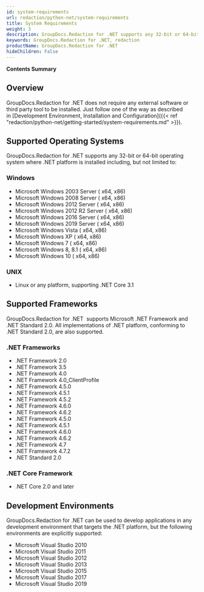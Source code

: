```yaml
---
id: system-requirements
url: redaction/python-net/system-requirements
title: System Requirements
weight: 3
description: GroupDocs.Redaction for .NET supports any 32-bit or 64-bit operating system where .NET or Mono framework is installed.
keywords: GroupDocs.Redaction for .NET, redaction
productName: GroupDocs.Redaction for .NET
hideChildren: False
---
```

**Contents Summary**


## Overview

GroupDocs.Redaction for .NET does not require any external software or third party tool to be installed. Just follow one of the way as described in [Development Environment, Installation and Configuration]({{< ref "redaction/python-net/getting-started/system-requirements.md" >}}).

## Supported Operating Systems

GroupDocs.Redaction for .NET supports any 32-bit or 64-bit operating system where .NET platform is installed including, but not limited to:

### Windows

*   Microsoft Windows 2003 Server ( x64, x86)
*   Microsoft Windows 2008 Server ( x64, x86)
*   Microsoft Windows 2012 Server ( x64, x86)
*   Microsoft Windows 2012 R2 Server ( x64, x86)
*   Microsoft Windows 2016 Server ( x64, x86)
*   Microsoft Windows 2019 Server ( x64, x86)
*   Microsoft Windows Vista ( x64, x86)
*   Microsoft Windows XP ( x64, x86)
*   Microsoft Windows 7 ( x64, x86)
*   Microsoft Windows 8, 8.1 ( x64, x86)
*   Microsoft Windows 10 ( x64, x86)

### UNIX

*   Linux or any platform, supporting .NET Core 3.1

## Supported Frameworks

GroupDocs.Redaction for .NET  supports Microsoft .NET Framework and .NET Standard 2.0. All implementations of .NET platform, conforming to .NET Standard 2.0, are also supported.

### .NET Frameworks

*   .NET Framework 2.0
*   .NET Framework 3.5
*   .NET Framework 4.0
*   .NET Framework 4.0\_ClientProfile
*   .NET Framework 4.5.0
*   .NET Framework 4.5.1
*   .NET Framework 4.5.2
*   .NET Framework 4.6.0
*   .NET Framework 4.6.2
*   .NET Framework 4.5.0
*   .NET Framework 4.5.1
*   .NET Framework 4.6.0
*   .NET Framework 4.6.2
*   .NET Framework 4.7
*   .NET Framework 4.7.2
*   .NET Standard 2.0 

### .NET Core Framework

*   .NET Core 2.0 and later

## Development Environments

GroupDocs.Redaction for .NET can be used to develop applications in any development environment that targets the .NET platform, but the following environments are explicitly supported:

*   Microsoft Visual Studio 2010
*   Microsoft Visual Studio 2011
*   Microsoft Visual Studio 2012
*   Microsoft Visual Studio 2013
*   Microsoft Visual Studio 2015
*   Microsoft Visual Studio 2017
*   Microsoft Visual Studio 2019
